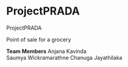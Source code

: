# ProjectPRADA
ProjectPRADA

Point of sale for a grocery

**Team Members**
Anjana Kavinda <br>
Saumya Wickramarathne
Chanuga Jayathilaka
